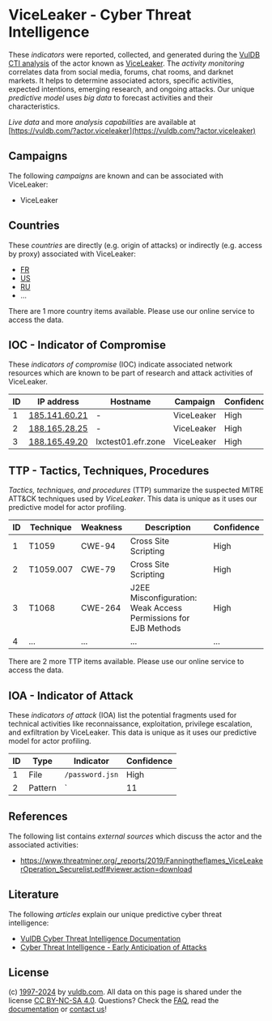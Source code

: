 # ViceLeaker - Cyber Threat Intelligence

These _indicators_ were reported, collected, and generated during the [VulDB CTI analysis](https://vuldb.com/?kb.cti) of the actor known as [ViceLeaker](https://vuldb.com/?actor.viceleaker). The _activity monitoring_ correlates data from social media, forums, chat rooms, and darknet markets. It helps to determine associated actors, specific activities, expected intentions, emerging research, and ongoing attacks. Our unique _predictive model_ uses _big data_ to forecast activities and their characteristics.

_Live data_ and more _analysis capabilities_ are available at [https://vuldb.com/?actor.viceleaker](https://vuldb.com/?actor.viceleaker)

## Campaigns

The following _campaigns_ are known and can be associated with ViceLeaker:

* ViceLeaker

## Countries

These _countries_ are directly (e.g. origin of attacks) or indirectly (e.g. access by proxy) associated with ViceLeaker:

* [FR](https://vuldb.com/?country.fr)
* [US](https://vuldb.com/?country.us)
* [RU](https://vuldb.com/?country.ru)
* ...

There are 1 more country items available. Please use our online service to access the data.

## IOC - Indicator of Compromise

These _indicators of compromise_ (IOC) indicate associated network resources which are known to be part of research and attack activities of ViceLeaker.

ID | IP address | Hostname | Campaign | Confidence
-- | ---------- | -------- | -------- | ----------
1 | [185.141.60.21](https://vuldb.com/?ip.185.141.60.21) | - | ViceLeaker | High
2 | [188.165.28.25](https://vuldb.com/?ip.188.165.28.25) | - | ViceLeaker | High
3 | [188.165.49.20](https://vuldb.com/?ip.188.165.49.20) | lxctest01.efr.zone | ViceLeaker | High

## TTP - Tactics, Techniques, Procedures

_Tactics, techniques, and procedures_ (TTP) summarize the suspected MITRE ATT&CK techniques used by _ViceLeaker_. This data is unique as it uses our predictive model for actor profiling.

ID | Technique | Weakness | Description | Confidence
-- | --------- | -------- | ----------- | ----------
1 | T1059 | CWE-94 | Cross Site Scripting | High
2 | T1059.007 | CWE-79 | Cross Site Scripting | High
3 | T1068 | CWE-264 | J2EE Misconfiguration: Weak Access Permissions for EJB Methods | High
4 | ... | ... | ... | ...

There are 2 more TTP items available. Please use our online service to access the data.

## IOA - Indicator of Attack

These _indicators of attack_ (IOA) list the potential fragments used for technical activities like reconnaissance, exploitation, privilege escalation, and exfiltration by ViceLeaker. This data is unique as it uses our predictive model for actor profiling.

ID | Type | Indicator | Confidence
-- | ---- | --------- | ----------
1 | File | `/password.jsn` | High
2 | Pattern | `|11|` | Low

## References

The following list contains _external sources_ which discuss the actor and the associated activities:

* https://www.threatminer.org/_reports/2019/Fanningtheflames_ViceLeakerOperation_Securelist.pdf#viewer.action=download

## Literature

The following _articles_ explain our unique predictive cyber threat intelligence:

* [VulDB Cyber Threat Intelligence Documentation](https://vuldb.com/?kb.cti)
* [Cyber Threat Intelligence - Early Anticipation of Attacks](https://www.scip.ch/en/?labs.20201022)

## License

(c) [1997-2024](https://vuldb.com/?kb.changelog) by [vuldb.com](https://vuldb.com/?kb.about). All data on this page is shared under the license [CC BY-NC-SA 4.0](https://creativecommons.org/licenses/by-nc-sa/4.0/). Questions? Check the [FAQ](https://vuldb.com/?kb.faq), read the [documentation](https://vuldb.com/?kb) or [contact us](https://vuldb.com/?contact)!
